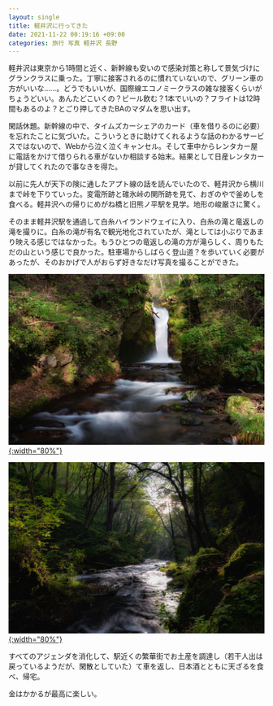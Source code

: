 ```yaml
---
layout: single
title: 軽井沢に行ってきた
date: 2021-11-22 00:19:16 +09:00
categories: 旅行 写真 軽井沢 長野
---
```


軽井沢は東京から1時間と近く、新幹線も安いので感染対策と称して景気づけにグランクラスに乗った。丁寧に接客されるのに慣れていないので、グリーン車の方がいいな……。どうでもいいが、国際線エコノミークラスの雑な接客くらいがちょうどいい。あんたどこいくの？ビール飲む？1本でいいの？フライトは12時間もあるのよ？とごり押してきたBAのマダムを思い出す。

閑話休題。新幹線の中で、タイムズカーシェアのカード（車を借りるのに必要）を忘れたことに気づいた。こういうときに助けてくれるような話のわかるサービスではないので、Webから泣く泣くキャンセル。そして車中からレンタカー屋に電話をかけて借りられる車がないか相談する始末。結果として日産レンタカーが貸してくれたので事なきを得た。

以前に先人が天下の険に通したアプト線の話を読んでいたので、軽井沢から横川まで峠を下りていった。変電所跡と碓氷峠の関所跡を見て、おぎのやで釜めしを食べる。軽井沢への帰りにめがね橋と旧熊ノ平駅を見学。地形の峻厳さに驚く。

そのまま軽井沢駅を通過して白糸ハイランドウェイに入り、白糸の滝と竜返しの滝を撮りに。白糸の滝が有名で観光地化されていたが、滝としては小ぶりであまり映える感じではなかった。もうひとつの竜返しの滝の方が滝らしく、周りもただの山という感じで良かった。駐車場からしばらく登山道？を歩いていく必要があったが、そのおかげで人がおらず好きなだけ写真を撮ることができた。

[![](/assets/images/posts/N0002505-Edit.jpg){:width="80%"} ](/assets/images/posts/N0002505-Edit.jpg)

[![](/assets/images/posts/N0002521-Edit.jpg){:width="80%"} ](/assets/images/posts/N0002521-Edit.jpg)

すべてのアジェンダを消化して、駅近くの繁華街でお土産を調達し（若干人出は戻っているようだが、閑散としていた）て車を返し、日本酒とともに天ざるを食べ、帰宅。

金はかかるが最高に楽しい。

